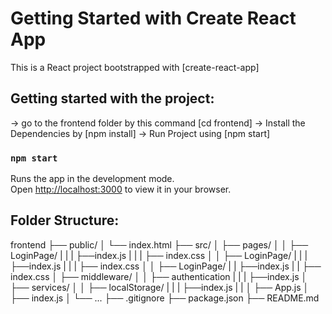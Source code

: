 # Getting Started with Create React App

This is a React project bootstrapped with [create-react-app]

## Getting started with the project:

-> go to the frontend folder by this command [cd frontend]
-> Install the Dependencies by [npm install]
-> Run Project using [npm start]


### `npm start`

Runs the app in the development mode.\
Open [http://localhost:3000](http://localhost:3000) to view it in your browser.


## Folder Structure:

frontend
├── public/
│   └── index.html
├── src/
│   ├── pages/
│   │   ├── LoginPage/
|   |   |    ├──index.js
|   |   |    ├── index.css
│   │   ├── LoginPage/
|   |   |    ├──index.js
|   |   |    ├── index.css
│   │   ├── LoginPage/
|   |        ├──index.js
|   |        ├── index.css
│   ├── middleware/
│   │   ├── authentication
|   |   |    ├──index.js
│   ├── services/
│   │   ├── localStorage/
|   |   |    ├──index.js
|   |
│   ├── App.js
│   ├── index.js
│   └── ...
├── .gitignore
├── package.json
├── README.md
